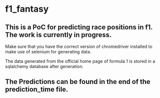 # f1_fantasy
## This is a PoC for predicting race positions in f1. The work is currently in progress. 

Make sure that you have the correct version of chromedriver installed to make use of selenium for generating data. 

The data generated from the official home page of formula 1 is stored in a sqlalchemy database after generation. 

## The Predictions can be found in the end of the prediction_time file. 
